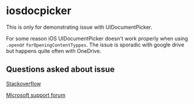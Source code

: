 # iosdocpicker
This is only for demonstrating issue with UIDocumentPicker.

For some reason iOS UIDocumentPicker doesn't work properly when using ```.open```or ```forOpeningContentTyppes```. The issue is sporadic with google drive but happens quite often with OneDrive.

## Questions asked about issue
[Stackoverflow](https://stackoverflow.com/questions/69583341/why-is-url-bookmarkdata-returning-nil)

[Microsoft support forum](https://answers.microsoft.com/da-dk/msoffice/forum/all/some-documents-cant-be-opened-in-onedrive-from/1ef3ab93-1e1d-478f-9c35-f5b3e2ef848f)
